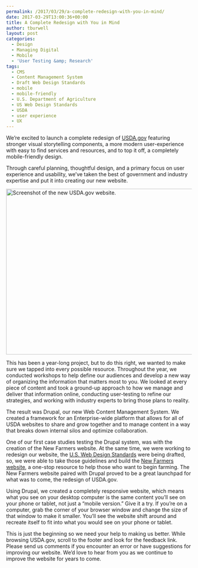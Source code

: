 ```yaml
---
permalink: /2017/03/29/a-complete-redesign-with-you-in-mind/
date: 2017-03-29T13:00:36+00:00
title: A Complete Redesign with You in Mind
author: tburwell
layout: post
categories:
  - Design
  - Managing Digital
  - Mobile
  - 'User Testing &amp; Research'
tags:
  - CMS
  - Content Management System
  - Draft Web Design Standards
  - mobile
  - mobile-friendly
  - U.S. Department of Agriculture
  - US Web Design Standards
  - USDA
  - user experience
  - UX
---
```


We&#8217;re excited to launch a complete redesign of [USDA.gov](https://www.usda.gov/) featuring stronger visual storytelling components, a more modern user-experience with easy to find services and resources, and to top it off, a completely mobile-friendly design.

Through careful planning, thoughtful design, and a primary focus on user experience and usability, we&#8217;ve taken the best of government and industry expertise and put it into creating our new website.

<img class="aligncenter size-full wp-image-386374" src="https://www.digitalgov.gov/files/2017/03/600-x-450-USDA-A-Complete-Redesign-with-You-in-Mind.jpg" alt="Screenshot of the new USDA.gov website." width="600" height="450" />

This has been a year-long project, but to do this right, we wanted to make sure we tapped into every possible resource. Throughout the year, we conducted workshops to help define our audiences and develop a new way of organizing the information that matters most to you. We looked at every piece of content and took a ground-up approach to how we manage and deliver that information online, conducting user-testing to refine our strategies, and working with industry experts to bring those plans to reality.

The result was Drupal, our new Web Content Management System. We created a framework for an Enterprise-wide platform that allows for all of USDA websites to share and grow together and to manage content in a way that breaks down internal silos and optimize collaboration.

One of our first case studies testing the Drupal system, was with the creation of the New Farmers website. At the same time, we were working to redesign our website, the [U.S. Web Design Standards](https://standards.usa.gov/) were being drafted, so, we were able to take those guidelines and build the [New Farmers website](https://newfarmers.usda.gov/), a one-stop resource to help those who want to begin farming. The New Farmers website paired with Drupal proved to be a great launchpad for what was to come, the redesign of USDA.gov.

Using Drupal, we created a completely responsive website, which means what you see on your desktop computer is the same content you&#8217;ll see on your phone or tablet, not just a &#8220;mobile version.&#8221; Give it a try. If you&#8217;re on a computer, grab the corner of your browser window and change the size of that window to make it smaller. You&#8217;ll see the website shift around and recreate itself to fit into what you would see on your phone or tablet.

This is just the beginning so we need your help to making us better. While browsing USDA.gov, scroll to the footer and look for the feedback link. Please send us comments if you encounter an error or have suggestions for improving our website. We&#8217;d love to hear from you as we continue to improve the website for years to come.